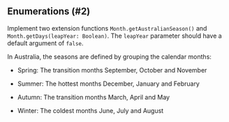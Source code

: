 ## Enumerations (#2)

Implement two extension functions `Month.getAustralianSeason()` and
`Month.getDays(leapYear: Boolean)`. The `leapYear` parameter should have a
default argument of `false`.

In Australia, the seasons are defined by grouping the calendar months:

+ Spring: The transition months September, October and November

+ Summer: The hottest months December, January and February

+ Autumn: The transition months March, April and May

+ Winter: The coldest months June, July and August

